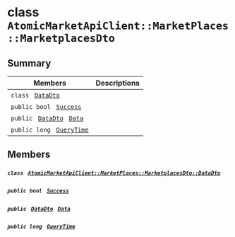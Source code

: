# class `AtomicMarketApiClient::MarketPlaces::MarketplacesDto` 

## Summary

 Members                                | Descriptions                                
----------------------------------------|---------------------------------------------
`class ` [`DataDto`](.github/workflows/documentation/md/AtomicMarketApiClient--MarketPlaces--MarketplacesDto--DataDto.md#class_atomic_market_api_client_1_1_market_places_1_1_marketplaces_dto_1_1_data_dto)        | 
`public bool ` [`Success`](#class_atomic_market_api_client_1_1_market_places_1_1_marketplaces_dto_1a506fb037fbb6bfe8f254c021a2c3cfac) | 
`public ` [`DataDto`](.github/workflows/documentation/md/AtomicMarketApiClient--MarketPlaces--MarketplacesDto--DataDto.md#class_atomic_market_api_client_1_1_market_places_1_1_marketplaces_dto_1_1_data_dto)` ` [`Data`](#class_atomic_market_api_client_1_1_market_places_1_1_marketplaces_dto_1a6ed89521b3da4f30d2ab82c36d0afd13) | 
`public long ` [`QueryTime`](#class_atomic_market_api_client_1_1_market_places_1_1_marketplaces_dto_1a6cc7a06930fbe1e28eb7eed2599015c9) | 

## Members

##### `class ` [`AtomicMarketApiClient::MarketPlaces::MarketplacesDto::DataDto`](.github/workflows/documentation/md/AtomicMarketApiClient--MarketPlaces--MarketplacesDto--DataDto.md#class_atomic_market_api_client_1_1_market_places_1_1_marketplaces_dto_1_1_data_dto) 

##### `public bool ` [`Success`](#class_atomic_market_api_client_1_1_market_places_1_1_marketplaces_dto_1a506fb037fbb6bfe8f254c021a2c3cfac) 

##### `public ` [`DataDto`](.github/workflows/documentation/md/AtomicMarketApiClient--MarketPlaces--MarketplacesDto--DataDto.md#class_atomic_market_api_client_1_1_market_places_1_1_marketplaces_dto_1_1_data_dto)` ` [`Data`](#class_atomic_market_api_client_1_1_market_places_1_1_marketplaces_dto_1a6ed89521b3da4f30d2ab82c36d0afd13) 

##### `public long ` [`QueryTime`](#class_atomic_market_api_client_1_1_market_places_1_1_marketplaces_dto_1a6cc7a06930fbe1e28eb7eed2599015c9) 

